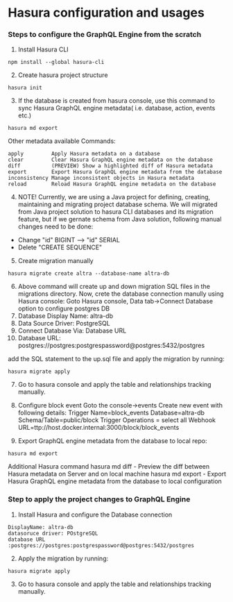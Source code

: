 # Hasura configuration and usages

### Steps to configure the GraphQL Engine from the scratch

1. Install Hasura CLI

```shell
npm install --global hasura-cli
```

2. Create hasura project structure

```shell
hasura init
```

3. If the database is created from hasura console, use this command to sync Hasura GraphQL engine metadata( i.e.
   database, action, events etc.)

```shell
hasura md export
```

Other metadata available Commands:

```shell
apply         Apply Hasura metadata on a database
clear         Clear Hasura GraphQL engine metadata on the database
diff          (PREVIEW) Show a highlighted diff of Hasura metadata
export        Export Hasura GraphQL engine metadata from the database
inconsistency Manage inconsistent objects in Hasura metadata
reload        Reload Hasura GraphQL engine metadata on the database
```

4.  NOTE! Currently, we are using a Java project for defining, creating, maintaining and migrating project database schema. We will migrated from Java project solution to hasura CLI databases and its migration feature, but if we gernate schema from Java solution, following manual changes need to be done:

- Change "id" BIGINT --> "id" SERIAL
- Delete "CREATE SEQUENCE"

5. Create migration manually

```shell
hasura migrate create altra --database-name altra-db
```

6. Above command will create up and down migration SQL files in the migrations directory.
   Now, crete the database connection manully using Hasura console:
   Goto Hasura console, Data tab->Connect Database option to configure postgres DB
1. Database Display Name: altra-db
1. Data Source Driver: PostgreSQL
1. Connect Database Via: Database URL
1. Database URL: postgres://postgres:postgrespassword@postgres:5432/postgres

add the SQL statement to the up.sql file and apply the migration by running:

```shell
hasura migrate apply
```

7. Go to hasura console and apply the table and relationships tracking manually.

8. Configure block event
   Goto the console->events
   Create new event with following details:
   Trigger Name=block_events
   Database=altra-db
   Schema/Table=public/block
   Trigger Operations = select all
   Webhook URL=ttp://host.docker.internal:3000/block/block_events

9. Export GraphQL engine metadata from the database to local repo:

```shell
hasura md export
```

Additional Hasura command
hasura md diff - Preview the diff between Hasura metadata on Server and on local machine
hasura md export - Export Hasura GraphQL engine metadata from the database to local configuration

### Step to apply the project changes to GraphQL Engine

1. Install Hasura and configure the Database connection

```shell
DisplayName: altra-db
datasoruce driver: POstgreSQL
database URL :postgres://postgres:postgrespassword@postgres:5432/postgres
```

2. Apply the migration by running:

```shell
hasura migrate apply
```

3. Go to hasura console and apply the table and relationships tracking manually.
